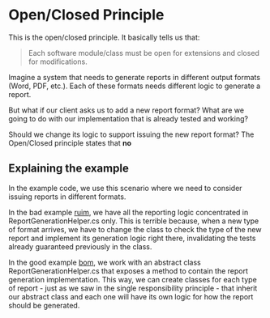 # Open/Closed Principle

This is the open/closed principle. It basically tells us that:

> Each software module/class must be open for extensions and closed for modifications.

Imagine a system that needs to generate reports in different output formats (Word, PDF, etc.). Each of these formats needs different logic to generate a report.

But what if our client asks us to add a new report format? What are we going to do with our implementation that is already tested and working?

Should we change its logic to support issuing the new report format? The Open/Closed principle states that **no**

## Explaining the example

In the example code, we use this scenario where we need to consider issuing reports in different formats.
  

In the bad example [ruim](https://github.com/ehsandarvishi2003/SOLID-Principles-In-CSharp-2024/tree/master/OCP.OpenClosePrensiple/Bad), we have all the reporting logic concentrated in ReportGenerationHelper.cs only. This is terrible because, when a new type of format arrives, we have to change the class to check the type of the new report and implement its generation logic right there, invalidating the tests already guaranteed previously in the class.

In the good example [bom](https://github.com/ehsandarvishi2003/SOLID-Principles-In-CSharp-2024/tree/master/OCP.OpenClosePrensiple/Good), we work with an abstract class ReportGenerationHelper.cs that exposes a method to contain the report generation implementation. This way, we can create classes for each type of report - just as we saw in the single responsibility principle - that inherit our abstract class and each one will have its own logic for how the report should be generated.
